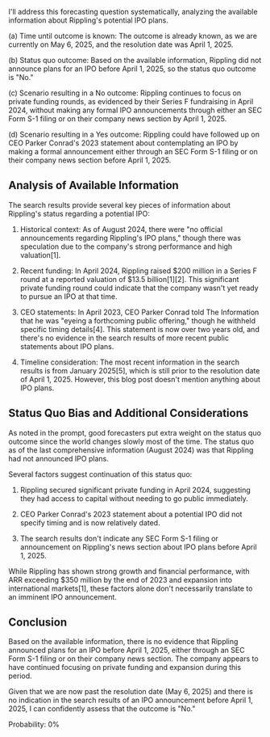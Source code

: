 I'll address this forecasting question systematically, analyzing the available information about Rippling's potential IPO plans.

(a) Time until outcome is known: The outcome is already known, as we are currently on May 6, 2025, and the resolution date was April 1, 2025.

(b) Status quo outcome: Based on the available information, Rippling did not announce plans for an IPO before April 1, 2025, so the status quo outcome is "No."

(c) Scenario resulting in a No outcome: Rippling continues to focus on private funding rounds, as evidenced by their Series F fundraising in April 2024, without making any formal IPO announcements through either an SEC Form S-1 filing or on their company news section by April 1, 2025.

(d) Scenario resulting in a Yes outcome: Rippling could have followed up on CEO Parker Conrad's 2023 statement about contemplating an IPO by making a formal announcement either through an SEC Form S-1 filing or on their company news section before April 1, 2025.

## Analysis of Available Information

The search results provide several key pieces of information about Rippling's status regarding a potential IPO:

1. Historical context: As of August 2024, there were "no official announcements regarding Rippling's IPO plans," though there was speculation due to the company's strong performance and high valuation[1].

2. Recent funding: In April 2024, Rippling raised $200 million in a Series F round at a reported valuation of $13.5 billion[1][2]. This significant private funding round could indicate that the company wasn't yet ready to pursue an IPO at that time.

3. CEO statements: In April 2023, CEO Parker Conrad told The Information that he was "eyeing a forthcoming public offering," though he withheld specific timing details[4]. This statement is now over two years old, and there's no evidence in the search results of more recent public statements about IPO plans.

4. Timeline consideration: The most recent information in the search results is from January 2025[5], which is still prior to the resolution date of April 1, 2025. However, this blog post doesn't mention anything about IPO plans.

## Status Quo Bias and Additional Considerations

As noted in the prompt, good forecasters put extra weight on the status quo outcome since the world changes slowly most of the time. The status quo as of the last comprehensive information (August 2024) was that Rippling had not announced IPO plans.

Several factors suggest continuation of this status quo:

1. Rippling secured significant private funding in April 2024, suggesting they had access to capital without needing to go public immediately.

2. CEO Parker Conrad's 2023 statement about a potential IPO did not specify timing and is now relatively dated.

3. The search results don't indicate any SEC Form S-1 filing or announcement on Rippling's news section about IPO plans before April 1, 2025.

While Rippling has shown strong growth and financial performance, with ARR exceeding $350 million by the end of 2023 and expansion into international markets[1], these factors alone don't necessarily translate to an imminent IPO announcement.

## Conclusion

Based on the available information, there is no evidence that Rippling announced plans for an IPO before April 1, 2025, either through an SEC Form S-1 filing or on their company news section. The company appears to have continued focusing on private funding and expansion during this period.

Given that we are now past the resolution date (May 6, 2025) and there is no indication in the search results of an IPO announcement before April 1, 2025, I can confidently assess that the outcome is "No."

Probability: 0%